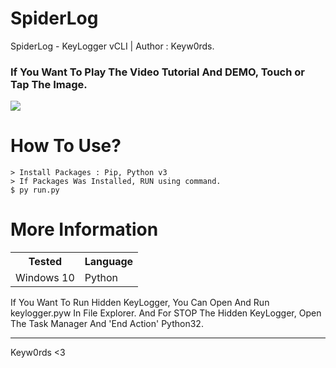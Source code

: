 # SpiderLog
SpiderLog - KeyLogger vCLI | Author : Keyw0rds.
### If You Want To Play The Video Tutorial And DEMO, Touch or Tap The Image.


[![](https://i.ibb.co/bJJ6LHw/log.png)](https://streamable.com/v1k0i)

How To Use?
=

    > Install Packages : Pip, Python v3
    > If Packages Was Installed, RUN using command.
    $ py run.py 

More Information
=

<table>
    <tr>
        <th>Tested</th>
        <th>Language</th>
    </tr>
    <tr>
        <td>Windows 10</td>
        <td>Python</td>
    </tr>
</table>

If You Want To Run Hidden KeyLogger, You Can Open And Run keylogger.pyw In File Explorer.
And For STOP The Hidden KeyLogger, Open The Task Manager And 'End Action' Python32.

---

Keyw0rds <3
